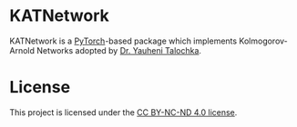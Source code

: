 # KATNetwork
KATNetwork is a <a href="https://pytorch.org/"  target="_blank" rel="noopener">PyTorch</a>-based package which implements Kolmogorov-Arnold Networks adopted by <a href="https://yauhenitalochkan.github.io/MyWebSite/"  target="_blank" rel="noopener">Dr. Yauheni Talochka</a>.

# License
This project is licensed under the [CC BY-NC-ND 4.0 license](LICENSE.md).